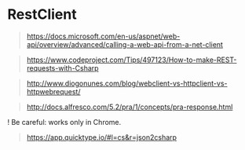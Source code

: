 ﻿# RestClient

> https://docs.microsoft.com/en-us/aspnet/web-api/overview/advanced/calling-a-web-api-from-a-net-client

> https://www.codeproject.com/Tips/497123/How-to-make-REST-requests-with-Csharp

> http://www.diogonunes.com/blog/webclient-vs-httpclient-vs-httpwebrequest/

> http://docs.alfresco.com/5.2/pra/1/concepts/pra-response.html

! Be careful:  works only in Chrome.
> https://app.quicktype.io/#l=cs&r=json2csharp